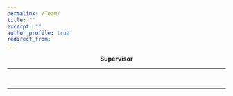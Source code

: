 ```yaml
---
permalink: /Team/
title: ""
excerpt: ""
author_profile: true
redirect_from: 
---
```

<p align="center">
  <b>Supervisor</b>
</p>


***

<br>

---
